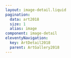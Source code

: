 ```yaml
---
layout: image-detail.liquid
pagination:
  data: art2018
  size: 1
  alias: image
component: image-detail
eleventyNavigation:
  key: ArtDetail2018
  parent: ArtGallery2018
---
```

